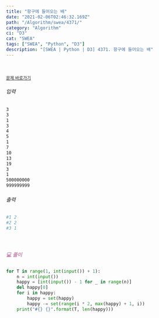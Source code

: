 ```yaml
---
title: "항구에 들어오는 배"
date: "2021-02-06T02:46:32.169Z"
path: "/Algorithm/swea/4371/"
category: "Algorithm"
ci: "D3"
cat: "SWEA"
tags: ["SWEA", "Python", "D3"]
description: "[SWEA | Python | D3] 4371. 항구에 들어오는 배"
---
```


<br />

<a href="https://swexpertacademy.com/main/code/problem/problemDetail.do?problemLevel=3&contestProbId=AWMedCxalW8DFAXd&categoryId=AWMedCxalW8DFAXd&categoryType=CODE&problemTitle=&orderBy=FIRST_REG_DATETIME&selectCodeLang=PYTHON&select-1=3&pageSize=10&pageIndex=4"><small>문제 바로가기</small></a>

###### 입력

```sh
3
3
1
3
4
5
1
7
10
13
19
3
1
500000000
999999999
```

###### 출력

```sh
#1 2
#2 2
#3 1
```

<br />

##### <h5 style="color:#C587AE;">💻 풀이</h5>

```python
for T in range(1, int(input()) + 1):
    n = int(input())
    happy = [int(input()) - 1 for _ in range(n)]
    del happy[0]
    for i in happy:
        happy = set(happy)
        happy -= set(range(i * 2, max(happy) + 1, i))
    print("#{} {}".format(T, len(happy)))
```

